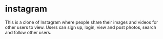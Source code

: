 # instagram
This is a clone of Instagram where people share their images and videos for other users to view. Users can sign up, login, view and post photos, search and follow other users.
